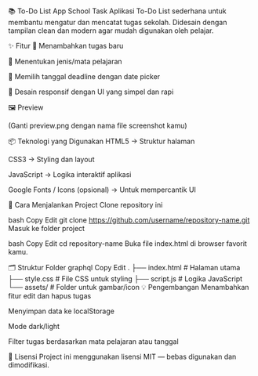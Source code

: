📚 To-Do List App School Task
Aplikasi To-Do List sederhana untuk membantu mengatur dan mencatat tugas sekolah.
Didesain dengan tampilan clean dan modern agar mudah digunakan oleh pelajar.

✨ Fitur
📝 Menambahkan tugas baru

📂 Menentukan jenis/mata pelajaran

📅 Memilih tanggal deadline dengan date picker

🎨 Desain responsif dengan UI yang simpel dan rapi

🖼️ Preview

(Ganti preview.png dengan nama file screenshot kamu)

📦 Teknologi yang Digunakan
HTML5 → Struktur halaman

CSS3 → Styling dan layout

JavaScript → Logika interaktif aplikasi

Google Fonts / Icons (opsional) → Untuk mempercantik UI

🚀 Cara Menjalankan Project
Clone repository ini

bash
Copy
Edit
git clone https://github.com/username/repository-name.git
Masuk ke folder project

bash
Copy
Edit
cd repository-name
Buka file index.html di browser favorit kamu.

🗂️ Struktur Folder
graphql
Copy
Edit
.
├── index.html        # Halaman utama
├── style.css         # File CSS untuk styling
├── script.js         # Logika JavaScript
└── assets/           # Folder untuk gambar/icon 
💡 Pengembangan
Menambahkan fitur edit dan hapus tugas

Menyimpan data ke localStorage

Mode dark/light

Filter tugas berdasarkan mata pelajaran atau tanggal

📜 Lisensi
Project ini menggunakan lisensi MIT — bebas digunakan dan dimodifikasi.
